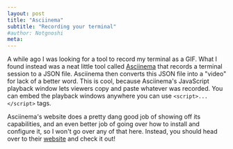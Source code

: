 ```yaml
---
layout: post
title: "Asciinema"
subtitle: "Recording your terminal"
#author: Notgnoshi
meta:
---
```


A while ago I was looking for a tool to record my terminal as a GIF. What I found instead was a neat little tool called [Asciinema](https://asciinema.org/) that records a terminal session to a JSON file. Asciinema then converts this JSON file into a "video" for lack of a better word. This is cool, because Asciinema's JavaScript playback window lets viewers copy and paste whatever was recorded. You can embed the playback windows anywhere you can use `<script>... </script>` tags.

Asciinema's website does a pretty dang good job of showing off its capabilities, and an even better job of going over how to install and configure it, so I won't go over any of that here. Instead, you should head over to their [website](https://asciinema.org/) and check it out!

<script type="text/javascript" src="https://asciinema.org/a/686.js" id="asciicast-686" async></script>
